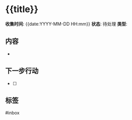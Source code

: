 # {{title}}

**收集时间**: {{date:YYYY-MM-DD HH:mm}}
**状态**: 待处理
**类型**: 

## 内容
- 

## 下一步行动
- [ ] 

## 标签
#inbox
